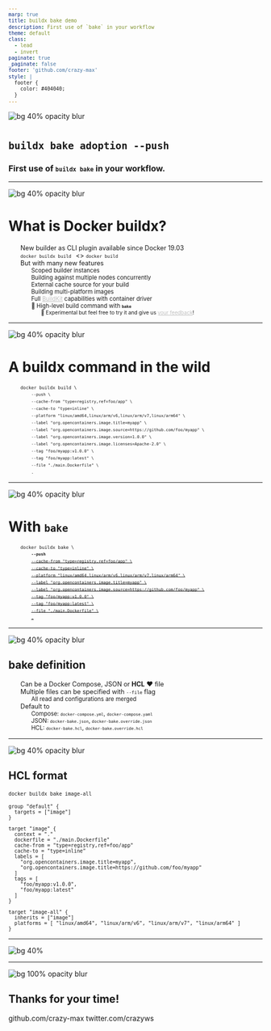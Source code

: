 ```yaml
---
marp: true
title: buildx bake demo
description: First use of `bake` in your workflow
theme: default
class:
  - lead
  - invert
paginate: true
_paginate: false
footer: 'github.com/crazy-max'
style: |
  footer {
    color: #404040;
  }
---
```


<style scoped>a { color: #404040; }</style>
![bg 40% opacity blur](assets/docker.png)

# `buildx bake adoption --push`

### First use of `buildx bake` in your workflow.

<!-- This is presenter note. You can write down notes through HTML comment. -->

---

![bg 40% opacity blur](assets/docker.png)

# What is Docker buildx?

* New builder as CLI plugin available since Docker 19.03
* `docker buildx build ` <> `docker build` 
* But with many new features
  * Scoped builder instances
  * Building against multiple nodes concurrently
  * External cache source for your build
  * Building multi-platform images
  * Full [BuildKit](https://github.com/moby/buildkit) capabilities with container driver
  * :rocket: High-level build command with **`bake`**
    * :test_tube: Experimental but feel free to try it and give us [your feedback](https://github.com/docker/buildx/issues)!

<!-- Docker Buildx is a CLI plugin that extends the docker command with the full support of the features provided by Moby BuildKit builder toolkit -->
<!-- It provides the same user experience as docker build -->
<!-- But with many new features like creating scoped builder instances and building against multiple nodes concurrently -->
<!-- External cache source like the registry using a cache manifest, or local files, ... -->
<!-- Multi-platform images like `linux/amd64`, `linux/arm64` with a single command. No more operations with docker manifest. -->

---

![bg 40% opacity blur](assets/docker.png)

# A buildx command in the wild

<style scoped>
li{ font-size: 90%; }
ul{ list-style-type: none; }
</style>

* `docker buildx build \`
  * `--push \`
  * `--cache-from "type=registry,ref=foo/app" \`
  * `--cache-to "type=inline" \`
  * `--platform "linux/amd64,linux/arm/v6,linux/arm/v7,linux/arm64" \`
  * `--label "org.opencontainers.image.title=myapp" \`
  * `--label "org.opencontainers.image.source=https://github.com/foo/myapp" \`
  * `--label "org.opencontainers.image.version=1.0.0" \`
  * `--label "org.opencontainers.image.licenses=Apache-2.0" \`
  * `--tag "foo/myapp:v1.0.0" \`
  * `--tag "foo/myapp:latest" \`
  * `--file "./main.Dockerfile" \`
  * `.`

<!-- As usual to start a build we do this  -->
<!-- But hey we could use some external cache through Docker Hub! -->
<!-- Yeah I want to add support for more platforms -->
<!-- Ok let's add some annotations to be compliant with the OCI Image Format Specification -->
<!-- Tag it -->
<!-- Push it -->
<!-- Choose our Dockerfile -->
<!-- And the context -->

---

![bg 40% opacity blur](assets/docker.png)

# With `bake`

<style scoped>
li{ font-size: 90%; }
ul{ list-style-type: none; }
</style>

* `docker buildx bake \`
  * **`--push`**
  * ~~`--cache-from "type=registry,ref=foo/app" \`~~
  * ~~`--cache-to "type=inline" \`~~
  * ~~`--platform "linux/amd64,linux/arm/v6,linux/arm/v7,linux/arm64" \`~~
  * ~~`--label "org.opencontainers.image.title=myapp" \`~~
  * ~~`--label "org.opencontainers.image.source=https://github.com/foo/myapp" \`~~
  * ~~`--tag "foo/myapp:v1.0.0" \`~~
  * ~~`--tag "foo/myapp:latest" \`~~
  * ~~`--file "./main.Dockerfile" \`~~
  * ~~`.`~~

<!-- As you can see bake will remove all the constraint related to the flags that we need for our build. -->

---

![bg 40% opacity blur](assets/docker.png)

## bake definition

* Can be a Docker Compose, JSON or **HCL** :heart: file
* Multiple files can be specified with `--file` flag
  * All read and configurations are merged
* Default to
  * Compose: `docker-compose.yml`, `docker-compose.yaml`
  * JSON: `docker-bake.json`, `docker-bake.override.json`
  * HCL: `docker-bake.hcl`, `docker-bake.override.hcl`

<!-- With bake we want to let the users define project specific reusable build flows that can then be easily invoked by anyone using a definition file. -->
<!-- Yeah HCL that's the way x) -->
<!-- Merged with the specified order -->
<!-- Default to the following if not specified -->

---

<style scoped>
code{ font-size: 70%; }
</style>
![bg 40% opacity blur](assets/docker.png)

## HCL format

`docker buildx bake image-all`

```hcl
group "default" {
  targets = ["image"]
}

target "image" {
  context = "."
  dockerfile = "./main.Dockerfile"
  cache-from = "type=registry,ref=foo/app"
  cache-to = "type=inline"
  labels = [
    "org.opencontainers.image.title=myapp",
    "org.opencontainers.image.title=https://github.com/foo/myapp"
  ]
  tags = [
    "foo/myapp:v1.0.0",
    "foo/myapp:latest"
  ]
}

target "image-all" {
  inherits = ["image"]
  platforms = [ "linux/amd64", "linux/arm/v6", "linux/arm/v7", "linux/arm64" ]
}
```

<!-- HCL adds support for custom build rules allowing better code reuse and different target groups. -->

---

![bg 40%](assets/demo-time.jpg)

<!-- Let's jump to the demo! -->

---

<style scoped>a { color: #c0c0c0; }</style>
![bg 100% opacity blur](https://avatars1.githubusercontent.com/u/1951866?v=4)

## Thanks for your time!

github.com/crazy-max
twitter.com/crazyws

<!-- The design of bake is in very early stages and we are looking for feedback from users -->
